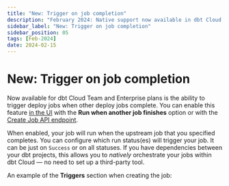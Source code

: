 ```yaml
---
title: "New: Trigger on job completion"
description: "February 2024: Native support now available in dbt Cloud for triggering deploy jobs when other deploy jobs finish."
sidebar_label: "New: Trigger on job completion"
sidebar_position: 05
tags: [Feb-2024]
date: 2024-02-15
---
```


# New: Trigger on job completion <Lifecycle status="team,enterprise" />

Now available for dbt Cloud Team and Enterprise plans is the ability to trigger deploy jobs when other deploy jobs complete. You can enable this feature [in the UI](/docs/deploy/deploy-jobs) with the  **Run when another job finishes** option or with the [Create Job API endpoint](/dbt-cloud/api-v2#/operations/Create%20Job). 

When enabled, your job will run when the upstream job that you specified completes. You can configure which run status(es) will trigger your job. It can be just on `Success` or on all statuses. If you have dependencies between your dbt projects, this allows you to _natively_ orchestrate your jobs within dbt Cloud &mdash; no need to set up a third-party tool.

An example of the **Triggers** section when creating the job:  

<Lightbox src="/img/docs/dbt-cloud/using-dbt-cloud/example-triggers-section.png" width="90%" title="Example of Triggers on the Deploy Job page"/>
